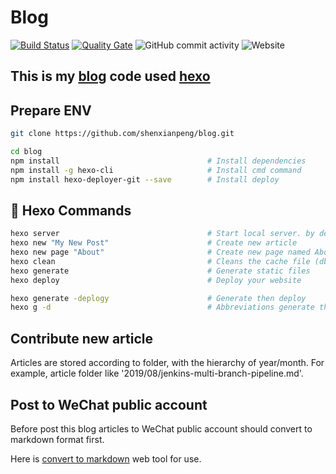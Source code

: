 # Blog

[![Build Status](https://www.travis-ci.org/shenxianpeng/blog.svg?branch=master)](https://www.travis-ci.org/shenxianpeng/blog)
[![Quality Gate](https://sonarcloud.io/api/project_badges/measure?project=shenxianpeng_blog&metric=alert_status)](https://sonarcloud.io/dashboard?id=shenxianpeng_blog)
![GitHub commit activity](https://img.shields.io/github/commit-activity/y/shenxianpeng/blog)
![Website](https://img.shields.io/website?url=https%3A%2F%2Fshenxianpeng.github.io%2F)

## This is my [blog](https://shenxianpeng.github.io/) code used [hexo](https://hexo.io)

## Prepare ENV

```bash
git clone https://github.com/shenxianpeng/blog.git

cd blog
npm install                                 # Install dependencies
npm install -g hexo-cli                     # Install cmd command
npm install hexo-deployer-git --save        # Install deploy
```

## 📖 Hexo Commands

```bash
hexo server                                 # Start local server. by default is http://localhost:4000/
hexo new "My New Post"                      # Create new article
hexo new page "About"                       # Create new page named About
hexo clean                                  # Cleans the cache file (db.json) and generate files (public)
hexo generate                               # Generate static files
hexo deploy                                 # Deploy your website

hexo generate -deplogy                      # Generate then deploy
hexo g -d                                   # Abbreviations generate then deploy
```

## Contribute new article

Articles are stored according to folder, with the hierarchy of year/month. For example, article folder like '2019/08/jenkins-multi-branch-pipeline.md'.

## Post to WeChat public account

Before post this blog articles to WeChat public account should convert to markdown format first.

Here is [convert to markdown](http://blog.didispace.com/tools/online-markdown/) web tool for use.

